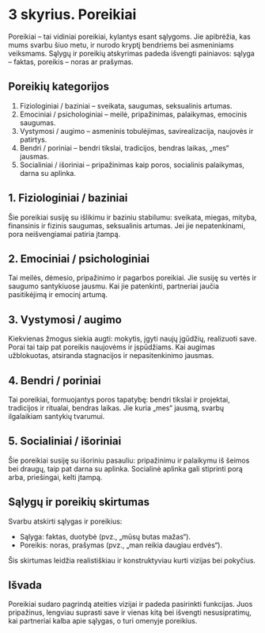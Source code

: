 # 3 skyrius. Poreikiai

Poreikiai – tai vidiniai poreikiai, kylantys esant sąlygoms. Jie apibrėžia, kas mums svarbu šiuo metu, ir nurodo kryptį bendriems bei asmeniniams veiksmams. Sąlygų ir poreikių atskyrimas padeda išvengti painiavos: sąlyga – faktas, poreikis – noras ar prašymas.

## Poreikių kategorijos

1. Fiziologiniai / baziniai – sveikata, saugumas, seksualinis artumas.
2. Emociniai / psichologiniai – meilė, pripažinimas, palaikymas, emocinis saugumas.
3. Vystymosi / augimo – asmeninis tobulėjimas, savirealizacija, naujovės ir patirtys.
4. Bendri / poriniai – bendri tikslai, tradicijos, bendras laikas, „mes“ jausmas.
5. Socialiniai / išoriniai – pripažinimas kaip poros, socialinis palaikymas, darna su aplinka.

## 1. Fiziologiniai / baziniai

Šie poreikiai susiję su išlikimu ir baziniu stabilumu: sveikata, miegas, mityba, finansinis ir fizinis saugumas, seksualinis artumas. Jei jie nepatenkinami, pora neišvengiamai patiria įtampą.

## 2. Emociniai / psichologiniai

Tai meilės, dėmesio, pripažinimo ir pagarbos poreikiai. Jie susiję su vertės ir saugumo santykiuose jausmu. Kai jie patenkinti, partneriai jaučia pasitikėjimą ir emocinį artumą.

## 3. Vystymosi / augimo

Kiekvienas žmogus siekia augti: mokytis, įgyti naujų įgūdžių, realizuoti save. Porai tai taip pat poreikis naujovėms ir įspūdžiams. Kai augimas užblokuotas, atsiranda stagnacijos ir nepasitenkinimo jausmas.

## 4. Bendri / poriniai

Tai poreikiai, formuojantys poros tapatybę: bendri tikslai ir projektai, tradicijos ir ritualai, bendras laikas. Jie kuria „mes“ jausmą, svarbų ilgalaikiam santykių tvarumui.

## 5. Socialiniai / išoriniai

Šie poreikiai susiję su išoriniu pasauliu: pripažinimu ir palaikymu iš šeimos bei draugų, taip pat darna su aplinka. Socialinė aplinka gali stiprinti porą arba, priešingai, kelti įtampą.

## Sąlygų ir poreikių skirtumas

Svarbu atskirti sąlygas ir poreikius:

- Sąlyga: faktas, duotybė (pvz., „mūsų butas mažas“).
- Poreikis: noras, prašymas (pvz., „man reikia daugiau erdvės“).

Šis skirtumas leidžia realistiškiau ir konstruktyviau kurti vizijas bei pokyčius.

## Išvada

Poreikiai sudaro pagrindą ateities vizijai ir padeda pasirinkti funkcijas. Juos pripažinus, lengviau suprasti save ir vienas kitą bei išvengti nesusipratimų, kai partneriai kalba apie sąlygas, o turi omenyje poreikius.

<div style="page-break-after: always;"></div>
